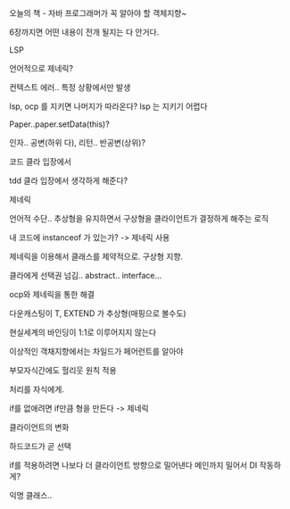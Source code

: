 

오늘의 책 - 자바 프로그래머가 꼭 알아야 할 객체지향~


6장까지면 어떤 내용이 전개 될지는 다 안거다.


LSP

언어적으로 제네릭?



컨텍스트 에러.. 특정 상황에서만 발생

lsp,  ocp 를 지키면 나머지가 따라온다? lsp 는 지키기 어렵다



Paper..paper.setData(this)?

인자.. 공변(하위 다), 리턴.. 반공변(상위)?



코드 클라 입장에서

tdd 클라 입장에서 생각하게 해준다?



제네릭

언어적 수단.. 추상형을 유지하면서 구상형을 클라이언트가 결정하게 해주는 로직

내 코드에 instanceof 가 있는가? -> 제네릭 사용

제네릭을 이용해서 클래스를 제약적으로. 구상형 지향.



클라에게 선택권 넘김.. abstract.. interface...



ocp와 제네릭을 통한 해결

다운캐스팅이 T,  EXTEND 가 추상형(매핑으로 볼수도)


현실세계의 바인딩이 1:1로 이루어지지 않는다


이상적인 객채지향에서는 차일드가 페어런트를 알아야

부모자식간에도 헐리웃 원칙 적용

처리를 자식에게.

if를 없애려면 if만큼 형을 만든다 -> 제네릭



클라이언트의 변화

하드코드가 곧 선택


if를 적용하려면 나보다 더 클라이언트 방향으로 밀어낸다
메인까지 밀어서 DI 작동하게?



익명 클래스..